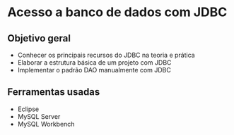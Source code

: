 # Acesso a banco de dados com JDBC

## Objetivo geral <br>
* Conhecer os principais recursos do JDBC na teoria e prática
* Elaborar a estrutura básica de um projeto com JDBC
* Implementar o padrão DAO manualmente com JDBC

## Ferramentas usadas
* Eclipse
* MySQL Server
* MySQL Workbench
